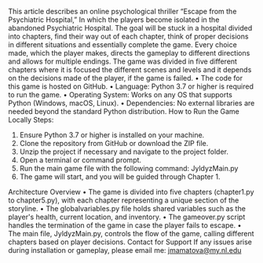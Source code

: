 This article describes an online psychological thriller “Escape from the Psychiatric Hospital,” In which the players become isolated in the abandoned Psychiatric Hospital. The goal will be stuck in a hospital divided into chapters, find their way out of each chapter, think of proper decisions in different situations and essentially complete the game. Every choice made, which the player makes, directs the gameplay to different directions and allows for multiple endings.
 	The game was divided in five different chapters where it is focused the different scenes and levels and it depends on the decisions made of the player, if the game is failed.
•	The code for this game is hosted on GitHub. 
•	Language: Python 3.7 or higher is required to run the game.
•	Operating System: Works on any OS that supports Python (Windows, macOS, Linux).
•	Dependencies: No external libraries are needed beyond the standard Python distribution.
How to Run the Game Locally
Steps:

1.	Ensure Python 3.7 or higher is installed on your machine.
2.	Clone the repository from GitHub or download the ZIP file.
3.	Unzip the project if necessary and navigate to the project folder.
4.	Open a terminal or command prompt.
5.	Run the main game file with the following command:
JyldyzMain.py
6.	The game will start, and you will be guided through Chapter 1.

Architecture Overview
•	The game is divided into five chapters (chapter1.py to chapter5.py), with each chapter representing a unique section of the storyline.
•	The globalvariables.py file holds shared variables such as the player's health, current location, and inventory.
•	The gameover.py script handles the termination of the game in case the player fails to escape.
•	The main file, JyldyzMain.py, controls the flow of the game, calling different chapters based on player decisions.
Contact for Support
If any issues arise during installation or gameplay, please email me: jmamatova@my.nl.edu


